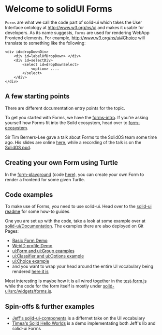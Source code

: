 # Welcome to solidUI Forms

`Forms` are what we call the code part of solid-ui which takes the User Interface ontology at <http://www.w3.org/ns/ui> and makes it usable for developers. As its name suggests, `Forms` are used for rendering WebApp Frontend elements. For example, <http://www.w3.org/ns/ui#Choice> will translate to something like the following:
```
<div id=dropDownDiv>
    <div id=labelOfDropDown> </div>
    <div id=selectDiv>
        <select id=dropDownSelect>
            <option> ....
        </select>
    </div>
</div>
```

## A few starting points  

There are different documentation entry points for the topic.

To get you started with Forms, we have the [forms-intro](./forms-intro.html).
If you're asking yourself how Forms fit into the Soild ecosystem, head over to [form-ecosystem](./form-ecosystem.html).

Sir Tim Berners-Lee gave a talk about Forms to the SolidOS team some time ago. His slides are online [here](./talks/FormsTalk.html), while a recording of the talk is on the [SolidOS pod](https://solidos.solidcommunity.net/public/SolidOS%20team%20meetings/SolidOS_team_videos.html).


## Creating your own Form using Turtle

In the [form-playground](https://solidos.github.io/form-playground/playground.html) (code [here](https://github.com/SolidOS/form-playground)), you can create your own Form to render a frontend for some given Turtle. 

## Code examples

To make use of Forms, you need to use solid-ui. Head over to the [solid-ui readme](https://github.com/SolidOS/solid-ui/blob/main/README.md#getting-started) for some how-to guides.

One you are set up with the code, take a look at some example over at [solid-ui/Documentation](<https://github.com/SolidOS/solid-ui/tree/main/Documentation>). The examples there are also deployed on Git Pages:

- [Basic Form Demo](https://solidos.github.io/solid-ui/Documentation/form-examples/demo.html)
- [WebID profile Demo](https://solidos.github.io/solid-ui/Documentation/form-examples/profile-demo.html)
- [ui:Form and ui:Group examples](https://solidos.github.io/solid-ui/Documentation/form-examples/structures.html)
- [ui:Classifier and ui:Options example](https://solidos.github.io/solid-ui/Documentation/form-examples/structures2.html)
- [ui:Choice example](https://solidos.github.io/solid-ui/Documentation/form-examples/structures3.html)
- and you want to wrap your head around the entire UI vocabulary being rendered [here it is](https://solidos.github.io/solid-ui/Documentation/form-examples/edit-form-form.html)

Most interesting is maybe how it is all wired together in the [test-form.js](https://github.com/SolidOS/solid-ui/blob/main/Documentation/form-examples/test-form.js) while the code for the form itself is mostly under [solid-ui/src/widgets/forms.js](https://github.com/SolidOS/solid-ui/blob/main/src/widgets/forms.js).

## Spin-offs & further examples

- [Jeff's solid-ui-components](https://github.com/jeff-zucker/solid-ui-components) is a differnet take on the UI vocabulary
- [Timea's Solid Hello Worlds](https://github.com/timea-solid/SolidHelloWorlds) is a demo implementating both Jeff's lib and solid-ui Forms
